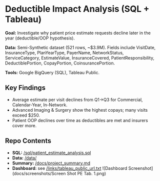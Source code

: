 # Deductible Impact Analysis (SQL + Tableau)

**Goal:** Investigate why patient price estimate requests decline later in the year (deductible/OOP hypothesis).

**Data:** Semi-Synthetic dataset (521 rows, ~$3.9M). Fields include VisitDate, InsuranceType, PlanYearType, PayerName, NetworkStatus, ServiceCategory, EstimateValue, InsuranceCovered, PatientResponsibility, DeductiblePortion, CopayPortion, CoinsurancePortion.

**Tools:** Google BigQuery (SQL), Tableau Public.

## Key Findings
- Average estimate per visit declines from Q1→Q3 for Commercial, Calendar-Year, In-Network.
- Advanced Imaging & Surgery show the highest copays; many visits exceed $250.
- Patient OOP declines over time as deductibles are met and insurers cover more.

## Repo Contents
- **SQL:** [/sql/patient_estimate_analysis.sql](sql/patient_estimate_analysis.sql)
- **Data:** [/data/](data/)
- **Summary:** [/docs/project_summary.md](docs/project_summary.md)
- **Dashboard:** see [/links/tableau_public_url.txt](links/tableau_public_url.txt)
![Dashboard Screenshot](docs/screenshots/Screen Shot PE Tab. 1.png)
